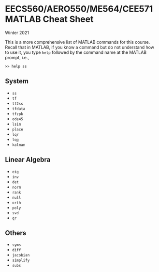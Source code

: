 # EECS560/AERO550/ME564/CEE571 MATLAB Cheat Sheet
Winter 2021

This is a more comprehensive list of MATLAB commands for this course. Recall that in MATLAB, if you know a command but do not understand how to use it, you type `help` followed by the command name at the MATLAB prompt, i.e.,
```
>> help ss
```

## System
- `ss`
- `tf`
- `tf2ss`
- `tfdata`
- `tfzpk`
- `ode45`
- `lsim`
- `place`
- `lqr`
- `lqg`
- `kalman`

## Linear Algebra
- `eig`
- `inv`
- `det`
- `norm`
- `rank`
- `null`
- `orth`
- `poly`
- `svd`
- `qr`

## Others
- `syms`
- `diff`
- `jacobian`
- `simplify`
- `subs`
